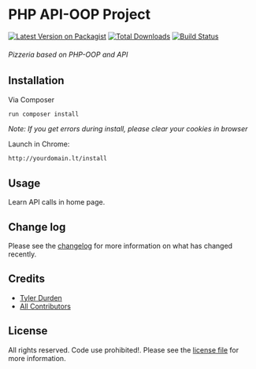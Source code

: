 # PHP API-OOP Project

[![Latest Version on Packagist][ico-version]][link-packagist]
[![Total Downloads][ico-downloads]][link-downloads]
[![Build Status][ico-travis]][link-travis]


###### Pizzeria based on PHP-OOP and API

## Installation

Via Composer

``` bash
run composer install
```
_Note: If you get errors during install, please clear your cookies in browser_

Launch in Chrome:
``` bash
http://yourdomain.lt/install
```

## Usage
Learn API calls in home page.

## Change log

Please see the [changelog](changelog.md) for more information on what has changed recently.

## Credits

- [Tyler Durden][link-author]
- [All Contributors][link-contributors]

## License

All rights reserved. Code use prohibited!. Please see the [license file](license.md) for more information.

[ico-version]: https://img.shields.io/packagist/v/paperstreet/ui.svg?style=flat-square
[ico-downloads]: https://img.shields.io/packagist/dt/paperstreet/ui.svg?style=flat-square
[ico-travis]: https://img.shields.io/travis/paperstreet/ui/master.svg?style=flat-square
[ico-styleci]: https://styleci.io/repos/12345678/shield

[link-packagist]: https://packagist.org/packages/paperstreet/ui
[link-downloads]: https://packagist.org/packages/paperstreet/ui
[link-travis]: https://travis-ci.org/paperstreet/ui
[link-styleci]: https://styleci.io/repos/12345678
[link-author]: https://github.com/paperstreet
[link-contributors]: ../../contributors
